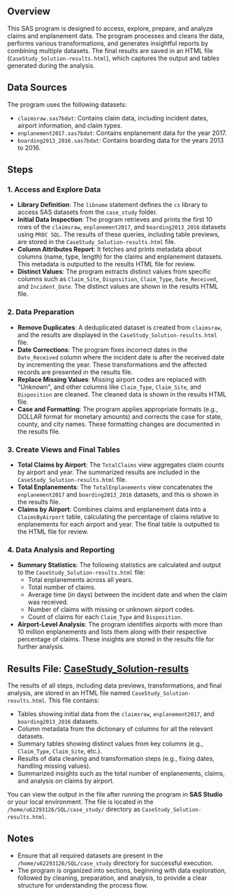 
## Overview

This SAS program is designed to access, explore, prepare, and analyze claims and enplanement data. The program processes and cleans the data, performs various transformations, and generates insightful reports by combining multiple datasets. The final results are saved in an HTML file (`CaseStudy_Solution-results.html`), which captures the output and tables generated during the analysis.

## Data Sources

The program uses the following datasets:
- `claimsraw.sas7bdat`: Contains claim data, including incident dates, airport information, and claim types.
- `enplanement2017.sas7bdat`: Contains enplanement data for the year 2017.
- `boarding2013_2016.sas7bdat`: Contains boarding data for the years 2013 to 2016.

## Steps

### 1. Access and Explore Data
- **Library Definition**: The `libname` statement defines the `cs` library to access SAS datasets from the `case_study` folder.
- **Initial Data Inspection**: The program retrieves and prints the first 10 rows of the `claimsraw`, `enplanement2017`, and `boarding2013_2016` datasets using `PROC SQL`. The results of these queries, including table previews, are stored in the `CaseStudy_Solution-results.html` file.
- **Column Attributes Report**: It fetches and prints metadata about columns (name, type, length) for the claims and enplanement datasets. This metadata is outputted to the results HTML file for review.
- **Distinct Values**: The program extracts distinct values from specific columns such as `Claim_Site`, `Disposition`, `Claim_Type`, `Date_Received`, and `Incident_Date`. The distinct values are shown in the results HTML file.

### 2. Data Preparation
- **Remove Duplicates**: A deduplicated dataset is created from `claimsraw`, and the results are displayed in the `CaseStudy_Solution-results.html` file.
- **Date Corrections**: The program fixes incorrect dates in the `Date_Received` column where the incident date is after the received date by incrementing the year. These transformations and the affected records are presented in the results file.
- **Replace Missing Values**: Missing airport codes are replaced with "Unknown", and other columns like `Claim_Type`, `Claim_Site`, and `Disposition` are cleaned. The cleaned data is shown in the results HTML file.
- **Case and Formatting**: The program applies appropriate formats (e.g., DOLLAR format for monetary amounts) and corrects the case for state, county, and city names. These formatting changes are documented in the results file.

### 3. Create Views and Final Tables
- **Total Claims by Airport**: The `TotalClaims` view aggregates claim counts by airport and year. The summarized results are included in the `CaseStudy_Solution-results.html` file.
- **Total Enplanements**: The `TotalEnplanements` view concatenates the `enplanement2017` and `boarding2013_2016` datasets, and this is shown in the results file.
- **Claims by Airport**: Combines claims and enplanement data into a `ClaimsByAirport` table, calculating the percentage of claims relative to enplanements for each airport and year. The final table is outputted to the HTML file for review.

### 4. Data Analysis and Reporting
- **Summary Statistics**: The following statistics are calculated and output to the `CaseStudy_Solution-results.html` file:
  - Total enplanements across all years.
  - Total number of claims.
  - Average time (in days) between the incident date and when the claim was received.
  - Number of claims with missing or unknown airport codes.
  - Count of claims for each `Claim_Type` and `Disposition`.
- **Airport-Level Analysis**: The program identifies airports with more than 10 million enplanements and lists them along with their respective percentage of claims. These insights are stored in the results file for further analysis.

## Results File: [CaseStudy_Solution-results](CaseStudy_Solution-results.html)

The results of all steps, including data previews, transformations, and final analysis, are stored in an HTML file named `CaseStudy_Solution-results.html`. This file contains:
- Tables showing initial data from the `claimsraw`, `enplanement2017`, and `boarding2013_2016` datasets.
- Column metadata from the dictionary of columns for all the relevant datasets.
- Summary tables showing distinct values from key columns (e.g., `Claim_Type`, `Claim_Site`, etc.).
- Results of data cleaning and transformation steps (e.g., fixing dates, handling missing values).
- Summarized insights such as the total number of enplanements, claims, and analysis on claims by airport.

You can view the output in the file after running the program in **SAS Studio** or your local environment. The file is located in the `/home/u62293126/SQL/case_study/` directory as `CaseStudy_Solution-results.html`. 

## Notes
- Ensure that all required datasets are present in the `/home/u62293126/SQL/case_study` directory for successful execution.
- The program is organized into sections, beginning with data exploration, followed by cleaning, preparation, and analysis, to provide a clear structure for understanding the process flow.
